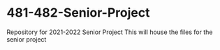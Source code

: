 # 481-482-Senior-Project
Repository for 2021-2022 Senior Project
This will house the files for the senior project
